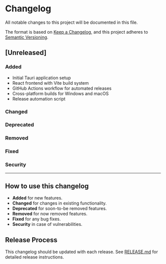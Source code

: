 # Changelog

All notable changes to this project will be documented in this file.

The format is based on [Keep a Changelog](https://keepachangelog.com/en/1.0.0/),
and this project adheres to [Semantic Versioning](https://semver.org/spec/v2.0.0.html).

## [Unreleased]

### Added

- Initial Tauri application setup
- React frontend with Vite build system
- GitHub Actions workflow for automated releases
- Cross-platform builds for Windows and macOS
- Release automation script

### Changed

### Deprecated

### Removed

### Fixed

### Security

---

## How to use this changelog

- **Added** for new features.
- **Changed** for changes in existing functionality.
- **Deprecated** for soon-to-be removed features.
- **Removed** for now removed features.
- **Fixed** for any bug fixes.
- **Security** in case of vulnerabilities.

## Release Process

This changelog should be updated with each release. See [RELEASE.md](./RELEASE.md) for detailed release instructions.
